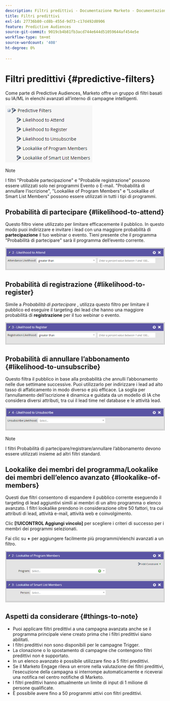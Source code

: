 ```yaml
---
description: Filtri predittivi - Documentazione Marketo - Documentazione del prodotto
title: Filtri predittivi
exl-id: 27736b80-cd8b-455d-9d73-c17d492d0906
feature: Predictive Audiences
source-git-commit: 9019cb4b81fb3acd744e644d51059644af454e5e
workflow-type: tm+mt
source-wordcount: '408'
ht-degree: 0%

---
```


# Filtri predittivi {#predictive-filters}

Come parte di Predictive Audiences, Marketo offre un gruppo di filtri basati su IA/ML in elenchi avanzati all’interno di campagne intelligenti.

![Immagine uno](assets/predictive-filters-1.png)

>[!NOTE]
>
>I filtri &quot;Probabile partecipazione&quot; e &quot;Probabile registrazione&quot; possono essere utilizzati solo nei programmi Evento o E-mail. &quot;Probabilità di annullare l’iscrizione&quot;, &quot;Lookalike of Program Members&quot; e &quot;Lookalike of Smart List Members&quot; possono essere utilizzati in tutti i tipi di programmi.

## Probabilità di partecipare {#likelihood-to-attend}

Questo filtro viene utilizzato per limitare efficacemente il pubblico. In questo modo puoi indirizzare e invitare i lead con una maggiore probabilità di **partecipazione** il tuo webinar o evento. Tieni presente che il programma &quot;Probabilità di partecipare&quot; sarà il programma dell’evento corrente.

![Immagine due](assets/predictive-filters-2.png)

## Probabilità di registrazione {#likelihood-to-register}

Simile a _Probabilità di partecipare_ , utilizza questo filtro per limitare il pubblico ed eseguire il targeting dei lead che hanno una maggiore probabilità di **registrazione** per il tuo webinar o evento.

![Immagine tre](assets/predictive-filters-3.png)

## Probabilità di annullare l’abbonamento {#likelihood-to-unsubscribe}

Questo filtra il pubblico in base alla probabilità che annulli l’abbonamento nelle due settimane successive. Puoi utilizzarlo per indirizzare i lead ad alto tasso di affaticamento in modo diverso e più efficace. La soglia per l’annullamento dell’iscrizione è dinamica e guidata da un modello di IA che considera diversi attributi, tra cui il lead time nel database e le attività lead.

![Immagine quattro](assets/predictive-filters-4.png)

>[!NOTE]
>
>I filtri Probabilità di partecipare/registrare/annullare l’abbonamento devono essere utilizzati insieme ad altri filtri standard.

## Lookalike dei membri del programma/Lookalike dei membri dell’elenco avanzato {#lookalike-of-members}

Questi due filtri consentono di espandere il pubblico corrente eseguendo il targeting di lead aggiuntivi simili ai membri di un altro programma o elenco avanzato. I filtri lookalike prendono in considerazione oltre 50 fattori, tra cui attributi di lead, attività e-mail, attività web e coinvolgimento.

Clic **[!UICONTROL Aggiungi vincolo]** per scegliere i criteri di successo per i membri dei programmi selezionati.

Fai clic su **+** per aggiungere facilmente più programmi/elenchi avanzati a un filtro.

![Immagine cinque](assets/predictive-filters-5.png)

## Aspetti da considerare {#things-to-note}

* Puoi applicare filtri predittivi a una campagna avanzata anche se il programma principale viene creato prima che i filtri predittivi siano abilitati.
* I filtri predittivi non sono disponibili per le campagne Trigger.
* La clonazione o lo spostamento di campagne che contengono filtri predittivi non è supportato.
* In un elenco avanzato è possibile utilizzare fino a 5 filtri predittivi.
* Se il Marketo Engage rileva un errore nella valutazione dei filtri predittivi, l’esecuzione della campagna si interrompe automaticamente e riceverai una notifica nel centro notifiche di Marketo.
* I filtri predittivi hanno attualmente un limite di input di 1 milione di persone qualificate.
* È possibile avere fino a 50 programmi attivi con filtri predittivi.
